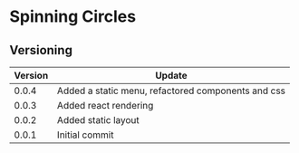 # Spinning Circles

## Versioning
Version | Update
--- | --- |
0.0.4 | Added a static menu, refactored components and css
0.0.3 | Added react rendering
0.0.2 | Added static layout
0.0.1 | Initial commit
